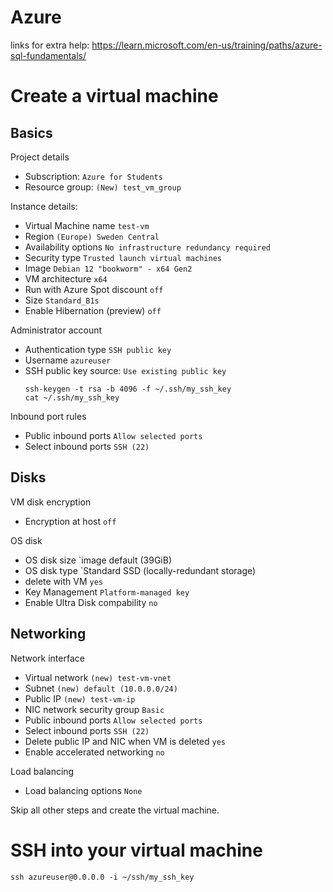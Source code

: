 # Azure

links for extra help: https://learn.microsoft.com/en-us/training/paths/azure-sql-fundamentals/

# Create a virtual machine

## Basics

Project details

- Subscription: `Azure for Students`
- Resource group: `(New) test_vm_group`

Instance details:

- Virtual Machine name `test-vm`
- Region `(Europe) Sweden Central`
- Availability options `No infrastructure redundancy required`
- Security type `Trusted launch virtual machines`
- Image `Debian 12 "bookworm" - x64 Gen2`
- VM architecture `x64`
- Run with Azure Spot discount `off`
- Size `Standard_B1s`
- Enable Hibernation (preview) `off`


Administrator account

- Authentication type `SSH public key`
- Username `azureuser`
- SSH public key source: `Use existing public key`
  ```
  ssh-keygen -t rsa -b 4096 -f ~/.ssh/my_ssh_key
  cat ~/.ssh/my_ssh_key
  ```

Inbound port rules

- Public inbound ports `Allow selected ports`
- Select inbound ports `SSH (22)`

## Disks

VM disk encryption 

- Encryption at host `off`

OS disk

- OS disk size `image default (39GiB)
- OS disk type `Standard SSD (locally-redundant storage)
- delete with VM `yes`
- Key Management `Platform-managed key`
- Enable Ultra Disk compability `no`

## Networking

Network interface

- Virtual network `(new) test-vm-vnet`
- Subnet `(new) default (10.0.0.0/24)`
- Public IP `(new) test-vm-ip`
- NIC network security group `Basic`
- Public inbound ports `Allow selected ports`
- Select inbound ports `SSH (22)`
- Delete public IP and NIC when VM is deleted `yes`
- Enable accelerated networking `no`

Load balancing

- Load balancing options `None`

Skip all other steps and create the virtual machine.

# SSH into your virtual machine
```
ssh azureuser@0.0.0.0 -i ~/ssh/my_ssh_key
```
